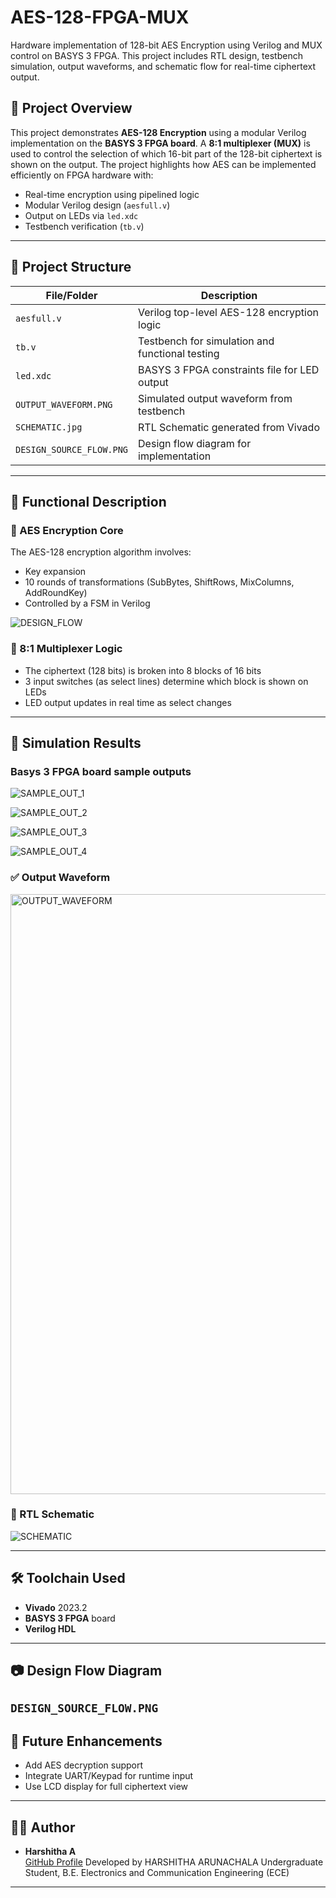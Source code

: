# AES-128-FPGA-MUX
Hardware implementation of 128-bit AES Encryption using Verilog and MUX control on BASYS 3 FPGA. This project includes RTL design, testbench simulation, output waveforms, and schematic flow for real-time ciphertext output.


## 📌 Project Overview

This project demonstrates **AES-128 Encryption** using a modular Verilog implementation on the **BASYS 3 FPGA board**. A **8:1 multiplexer (MUX)** is used to control the selection of which 16-bit part of the 128-bit ciphertext is shown on the output. The project highlights how AES can be implemented efficiently on FPGA hardware with:

- Real-time encryption using pipelined logic
- Modular Verilog design (`aesfull.v`)
- Output on LEDs via `led.xdc`
- Testbench verification (`tb.v`)

---

## 📁 Project Structure

| File/Folder       | Description                                     |
|-------------------|-------------------------------------------------|
| `aesfull.v`       | Verilog top-level AES-128 encryption logic      |
| `tb.v`            | Testbench for simulation and functional testing |
| `led.xdc`         | BASYS 3 FPGA constraints file for LED output    |
| `OUTPUT_WAVEFORM.PNG` | Simulated output waveform from testbench    |
| `SCHEMATIC.jpg`   | RTL Schematic generated from Vivado             |
| `DESIGN_SOURCE_FLOW.PNG` | Design flow diagram for implementation |

---

## 🧠 Functional Description

### 🔷 AES Encryption Core
The AES-128 encryption algorithm involves:
- Key expansion
- 10 rounds of transformations (SubBytes, ShiftRows, MixColumns, AddRoundKey)
- Controlled by a FSM in Verilog

![DESIGN_FLOW](https://github.com/user-attachments/assets/0fc3214e-ce9a-4476-a0d9-2667eed3f15e)

### 🔷 8:1 Multiplexer Logic
- The ciphertext (128 bits) is broken into 8 blocks of 16 bits
- 3 input switches (as select lines) determine which block is shown on LEDs
- LED output updates in real time as select changes

---

## 🔬 Simulation Results

### Basys 3 FPGA board sample outputs
![SAMPLE_OUT_1](https://github.com/user-attachments/assets/dff3e669-67ad-4e98-a4dd-c0b0632d1ba2)

![SAMPLE_OUT_2](https://github.com/user-attachments/assets/59e39f6c-c5bb-46fb-8887-0f7f2588ed51)

![SAMPLE_OUT_3](https://github.com/user-attachments/assets/28e2f763-674c-433f-ad43-38a321caae45)

![SAMPLE_OUT_4](https://github.com/user-attachments/assets/981ee20f-dd82-471f-86c0-8668cc87062d)


### ✅ Output Waveform
<img width="960" alt="OUTPUT_WAVEFORM" src="https://github.com/user-attachments/assets/7b272724-e0d8-465c-9f5a-a6024037934c" />

### 📘 RTL Schematic
![SCHEMATIC](https://github.com/user-attachments/assets/fa35d99f-3cc5-4362-ad68-c69b14dbe836)

---

## 🛠 Toolchain Used

- **Vivado** 2023.2
- **BASYS 3 FPGA** board
- **Verilog HDL**


---

## 📷 Design Flow Diagram

`DESIGN_SOURCE_FLOW.PNG`
---

## 🚀 Future Enhancements

- Add AES decryption support
- Integrate UART/Keypad for runtime input
- Use LCD display for full ciphertext view

---

## 👩‍💻 Author

- **Harshitha A**  
  [GitHub Profile](https://github.com/HARSHITHA292003)
Developed by HARSHITHA ARUNACHALA Undergraduate Student, B.E. Electronics and Communication Engineering (ECE)
---


